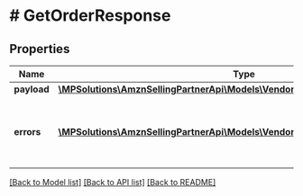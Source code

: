 # # GetOrderResponse

## Properties

Name | Type | Description | Notes
------------ | ------------- | ------------- | -------------
**payload** | [**\MPSolutions\AmznSellingPartnerApi\Models\VendorDirectFulfillmentOrders\Order**](Order.md) |  | [optional]
**errors** | [**\MPSolutions\AmznSellingPartnerApi\Models\VendorDirectFulfillmentOrders\Error[]**](Error.md) | A list of error responses returned when a request is unsuccessful. | [optional]

[[Back to Model list]](../../README.md#models) [[Back to API list]](../../README.md#endpoints) [[Back to README]](../../README.md)
